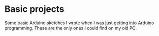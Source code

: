 # Basic projects
Some basic Arduino sketches I wrote when I was just getting into Arduino programming. These are the only ones I could find on my old PC.
